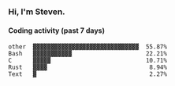 ### Hi, I'm Steven.

#### Coding activity (past 7 days)
```
other  ▓▓▓▓▓▓▓▓▓▓▓▓▓▓▓▓▓▓▓▓▓▓▓▓▓▓▓▓▓▓  55.87%
Bash   ▓▓▓▓▓▓▓▓▓▓▓                     22.21%
C      ▓▓▓▓▓                           10.71%
Rust   ▓▓▓▓                             8.94%
Text   ▓                                2.27%
```
